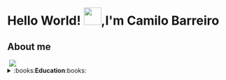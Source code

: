 <!--<img align='right' src='https://user-images.githubusercontent.com/5713670/87202985-820dcb80-c2b6-11ea-9f56-7ec461c497c3.gif' width='200"'>-->

# Hello World! <img src="https://user-images.githubusercontent.com/66263776/91667722-3f08f100-eacc-11ea-8645-20084e881c35.gif" width="40" height="40">,I'm Camilo Barreiro

## About me
<img align='right' src='https://user-images.githubusercontent.com/66263776/112155766-9fb86200-8bb3-11eb-9e0b-74890022293e.png' width='500"'>
<details>
	<summary>:books:<b>Education</b>:books: </summary>
* Electrical Enginner at <a href="https://www.lasalle.edu.co/">La Salle University <img src="https://user-images.githubusercontent.com/66263776/91668294-644c2e00-ead1-11ea-8774-7e1ff8b9b6a1.gif" width="20" height="30"></br>
* Software developer at <a href="https://www.holbertonschool.com/">Holberton School </a><img src="https://user-images.githubusercontent.com/66263776/91668517-ebe66c80-ead2-11ea-9f3a-cb4fd48c62a5.gif" width="50" height="30">



---
<details>
	<summary>:star2:<b>Skills</b>:star2: </summary>
	<br/>

<table>
  <tbody>
    <tr>
        <td align='center'><img width="37px" src="https://cdn3.iconfinder.com/data/icons/logos-and-brands-adobe/512/267_Python-512.png" alt="image"></td>
        <td align='center'><img width="40px" src="https://cdn.iconscout.com/icon/free/png-512/c-programming-569564.png" alt="image"></td>
        <td align='center'><img width="90px" src="https://user-images.githubusercontent.com/66263776/108609561-a1b4b880-739c-11eb-9405-9a3494e7fd2f.png" alt="image"></td>
        <td align='center'><img width="40px" src="https://upload.wikimedia.org/wikipedia/commons/thumb/3/3f/Git_icon.svg/1024px-Git_icon.svg.png" alt="image"></td>
        <td align='center'><img width="40px" src="https://upload-icon.s3.us-east-2.amazonaws.com/uploads/icons/png/8804286661557996995-512.png" alt="image"></td>
        <td align='center'><img width="40px" src="https://cdn4.iconfinder.com/data/icons/iconsimple-programming/512/css-512.png" alt="image"></td>
        <td align='center'><img width="40px" src="https://icon-library.com/images/javascript-icon-png/javascript-icon-png-23.jpg" alt="image"></td>
    </tr>
  </tbody>
  <tfoot>
    <tr>
      <td align='center'><FONT SIZE=2>Python</font></td>
      <td align='center'><FONT SIZE=2>C Language</font></td>
      <td align='center'><FONT SIZE=2>SQL</font></td>
      <td align='center'><FONT SIZE=2>GIT</font></td>
      <td align='center'><FONT SIZE=2>HTML5</font></td>
      <td align='center'><FONT SIZE=2>CSS3</font></td>
      <td align='center'><FONT SIZE=2>Javascript</font></td>
    </tr>
  </tfoot>
</table>
</details>
<details>
	<summary>✨&nbsp;&nbsp;&nbsp;<b>GitHub Stats</b></summary>
    <a>
    <img width="450" height="224" img align="left" alt="Camilo's Github Stats" src="https://github-readme-stats.vercel.app/api?username=CBarreiro96&theme=vue&show_icons=true&hide_border=true" class="responsive" />
    </a>
    <br>
    <a>
    <img width="350" img align="center" alt="TopLang" src="https://github-readme-stats.vercel.app/api/top-langs/?username=CBarreiro96&theme=vue&layout=compact&hide_border=true" class="responsive"/>
    </a>
    <br />
</details>


---
<!--Contact me -->
<div  align="left">
<h3  align="left"> Contact me <img align="center" src="https://github.com/rajput2107/rajput2107/blob/master/Assets/Handshake.gif" height="33px" /></h3> 
</div>
<p align="left">
<!-- linkedin -->
<a href="https://www.linkedin.com/in/camilo-barreiro-herrera/"><img src="https://github.com/deut-erium/deut-erium/blob/master/assets/linkedin.svg" width="30px" alt="LinkedIn"></a> &nbsp; &nbsp;
<!-- twitter -->
<a href="https://twitter.com/CamiloBarreiro4"><img src="https://github.com/deut-erium/deut-erium/blob/master/assets/twitter.svg" width="30px" alt="Twitter"> </a> &nbsp; &nbsp;
  
